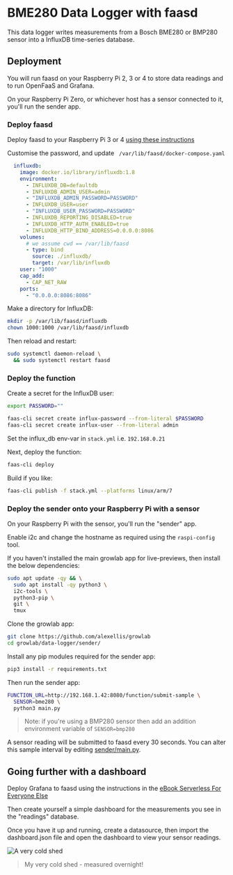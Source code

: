 # BME280 Data Logger with faasd

This data logger writes measurements from a Bosch BME280 or BMP280 sensor into a InfluxDB time-series database.

## Deployment

You will run faasd on your Raspberry Pi 2, 3 or 4 to store data readings and to run OpenFaaS and Grafana.

On your Raspberry Pi Zero, or whichever host has a sensor connected to it, you'll run the sender app.

### Deploy faasd

Deploy faasd to your Raspberry Pi 3 or 4 [using these instructions](https://github.com/openfaas/faasd)

Customise the password, and update ` /var/lib/faasd/docker-compose.yaml`

```yaml
  influxdb:
    image: docker.io/library/influxdb:1.8
    environment:
      - INFLUXDB_DB=defaultdb
      - INFLUXDB_ADMIN_USER=admin
      - "INFLUXDB_ADMIN_PASSWORD=PASSWORD"
      - INFLUXDB_USER=user
      - "INFLUXDB_USER_PASSWORD=PASSWORD"
      - INFLUXDB_REPORTING_DISABLED=true
      - INFLUXDB_HTTP_AUTH_ENABLED=true
      - INFLUXDB_HTTP_BIND_ADDRESS=0.0.0.0:8086
    volumes:
      # we assume cwd == /var/lib/faasd
      - type: bind
        source: ./influxdb/
        target: /var/lib/influxdb
    user: "1000" 
    cap_add:
      - CAP_NET_RAW
    ports:
      - "0.0.0.0:8086:8086"
```

Make a directory for InfluxDB:

```bash
mkdir -p /var/lib/faasd/influxdb
chown 1000:1000 /var/lib/faasd/influxdb
```

Then reload and restart:

```bash
sudo systemctl daemon-reload \
  && sudo systemctl restart faasd
```

### Deploy the function

Create a secret for the InfluxDB user:

```bash
export PASSWORD=""

faas-cli secret create influx-password --from-literal $PASSWORD
faas-cli secret create influx-user --from-literal admin
```

Set the influx_db env-var in `stack.yml` i.e. `192.168.0.21`

Next, deploy the function:

```bash
faas-cli deploy
```

Build if you like:

```bash
faas-cli publish -f stack.yml --platforms linux/arm/7
```

### Deploy the sender onto your Raspberry Pi with a sensor

On your Raspberry Pi with the sensor, you'll run the "sender" app.

Enable i2c and change the hostname as required using the `raspi-config` tool.

If you haven't installed the main growlab app for live-previews, then install the below dependencies:

```bash
sudo apt update -qy && \
  sudo apt install -qy python3 \
  i2c-tools \
  python3-pip \
  git \
  tmux
```

Clone the growlab app:

```bash
git clone https://github.com/alexellis/growlab
cd growlab/data-logger/sender/
```

Install any pip modules required for the sender app:

```bash
pip3 install -r requirements.txt
```

Then run the sender app:

```bash
FUNCTION_URL=http://192.168.1.42:8080/function/submit-sample \
  SENSOR=bme280 \
  python3 main.py
```

> Note: if you're using a BMP280 sensor then add an addition environment variable of `SENSOR=bmp280`

A sensor reading will be submitted to faasd every 30 seconds. You can alter this sample interval by editing [sender/main.py](sender/main.py).

## Going further with a dashboard

Deploy Grafana to faasd using the instructions in the [eBook Serverless For Everyone Else](https://gumroad.com/l/serverless-for-everyone-else)

Then create yourself a simple dashboard for the measurements you see in the "readings" database.

Once you have it up and running, create a datasource, then import the dashboard.json file and open the dashboard to view your sensor readings.

![A very cold shed](https://pbs.twimg.com/media/E0H6WhfXIAAMOR3?format=jpg&name=medium)
> My very cold shed - measured overnight!

